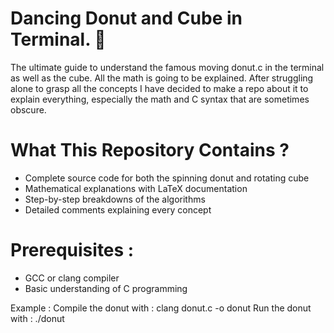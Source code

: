 # Dancing Donut and Cube in Terminal. 🍩

The ultimate guide to understand the famous moving donut.c in the terminal as well as the cube. All the math is going to be explained. After struggling alone to grasp all the concepts I have decided to make a repo about it to explain everything, especially the math and C syntax that are sometimes obscure.

# What This Repository Contains ?

- Complete source code for both the spinning donut and rotating cube
- Mathematical explanations with LaTeX documentation
- Step-by-step breakdowns of the algorithms
- Detailed comments explaining every concept

# Prerequisites : 

- GCC or clang compiler
- Basic understanding of C programming

Example :
Compile the donut with : clang donut.c -o donut 
Run the donut with : ./donut

